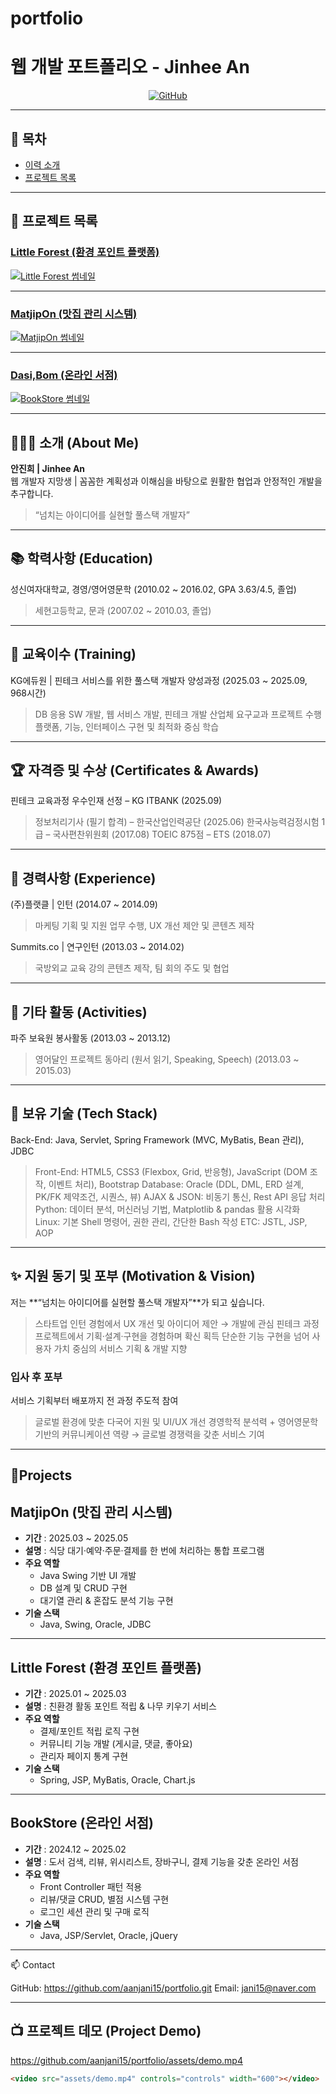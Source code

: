 # portfolio

# 웹 개발 포트폴리오 - Jinhee An

<div align="center">

[![GitHub](https://img.shields.io/badge/GitHub-portfolio-blue?logo=github)](https://github.com/aanjani15/portfolio.git)

</div>

---

## 📌 목차
- [이력 소개](#이력-소개)
- [프로젝트 목록](#프로젝트-목록)

---

## 🚀 프로젝트 목록

### [Little Forest (환경 포인트 플랫폼)](./LittleForest/README.md)
[![Little Forest 썸네일](./images/littleforest_thumb.png)](https://github.com/aanjani15/portfolio-littleforest)

---

### [MatjipOn (맛집 관리 시스템)](./MatjipOn/README.md)
[![MatjipOn 썸네일](./images/matjipon_thumb.png)](./MatjipOn/README.md)

---

### [Dasi,Bom (온라인 서점)](./DasiBom/README.md)
[![BookStore 썸네일](./images/dasibom_thumb.png)](./BookStore/README.md)

---

## 👩🏻‍💻 소개 (About Me)

**안진희 | Jinhee An**  
웹 개발자 지망생 | 꼼꼼한 계획성과 이해심을 바탕으로 원활한 협업과 안정적인 개발을 추구합니다.  
> 
> “넘치는 아이디어를 실현할 풀스택 개발자”  

---

## 📚 학력사항 (Education)

성신여자대학교, 경영/영어영문학 (2010.02 ~ 2016.02, GPA 3.63/4.5, 졸업)
> 세현고등학교, 문과 (2007.02 ~ 2010.03, 졸업)

---

## 🏫 교육이수 (Training)

KG에듀원 | 핀테크 서비스를 위한 풀스택 개발자 양성과정 (2025.03 ~ 2025.09, 968시간)
> DB 응용 SW 개발, 웹 서비스 개발, 핀테크 개발 산업체 요구교과 프로젝트 수행
> 플랫폼, 기능, 인터페이스 구현 및 최적화 중심 학습

---

## 🏆 자격증 및 수상 (Certificates & Awards)

핀테크 교육과정 우수인재 선정 – KG ITBANK (2025.09)
> 정보처리기사 (필기 합격) – 한국산업인력공단 (2025.06)
> 한국사능력검정시험 1급 – 국사편찬위원회 (2017.08)
> TOEIC 875점 – ETS (2018.07)

---

## 💼 경력사항 (Experience)

(주)플랫클 | 인턴 (2014.07 ~ 2014.09)
> 마케팅 기획 및 지원 업무 수행, UX 개선 제안 및 콘텐츠 제작
> 
Summits.co | 연구인턴 (2013.03 ~ 2014.02)
> 국방외교 교육 강의 콘텐츠 제작, 팀 회의 주도 및 협업

---

## 🌱 기타 활동 (Activities)

파주 보육원 봉사활동 (2013.03 ~ 2013.12)
> 영어달인 프로젝트 동아리 (원서 읽기, Speaking, Speech) (2013.03 ~ 2015.03)

---

## 🔨 보유 기술 (Tech Stack)

Back-End: Java, Servlet, Spring Framework (MVC, MyBatis, Bean 관리), JDBC
> Front-End: HTML5, CSS3 (Flexbox, Grid, 반응형), JavaScript (DOM 조작, 이벤트 처리), Bootstrap
> Database: Oracle (DDL, DML, ERD 설계, PK/FK 제약조건, 시퀀스, 뷰)
> AJAX & JSON: 비동기 통신, Rest API 응답 처리
> Python: 데이터 분석, 머신러닝 기법, Matplotlib & pandas 활용 시각화
> Linux: 기본 Shell 명령어, 권한 관리, 간단한 Bash 작성
> ETC: JSTL, JSP, AOP

---

## ✨ 지원 동기 및 포부 (Motivation & Vision)

저는 **“넘치는 아이디어를 실현할 풀스택 개발자”**가 되고 싶습니다.
> 스타트업 인턴 경험에서 UX 개선 및 아이디어 제안 → 개발에 관심
> 핀테크 과정 프로젝트에서 기획·설계·구현을 경험하며 확신 획득
> 단순한 기능 구현을 넘어 사용자 가치 중심의 서비스 기획 & 개발 지향

### 입사 후 포부
서비스 기획부터 배포까지 전 과정 주도적 참여
> 글로벌 환경에 맞춘 다국어 지원 및 UI/UX 개선
> 경영학적 분석력 + 영어영문학 기반의 커뮤니케이션 역량 →
> 글로벌 경쟁력을 갖춘 서비스 기여


---
## 📝Projects


## MatjipOn (맛집 관리 시스템)
- **기간** : 2025.03 ~ 2025.05  
- **설명** : 식당 대기·예약·주문·결제를 한 번에 처리하는 통합 프로그램  
- **주요 역할**
  - Java Swing 기반 UI 개발
  - DB 설계 및 CRUD 구현
  - 대기열 관리 & 혼잡도 분석 기능 구현
- **기술 스택**
  - Java, Swing, Oracle, JDBC

---

## Little Forest (환경 포인트 플랫폼)
- **기간** : 2025.01 ~ 2025.03  
- **설명** : 친환경 활동 포인트 적립 & 나무 키우기 서비스  
- **주요 역할**
  - 결제/포인트 적립 로직 구현
  - 커뮤니티 기능 개발 (게시글, 댓글, 좋아요)
  - 관리자 페이지 통계 구현
- **기술 스택**
  - Spring, JSP, MyBatis, Oracle, Chart.js

---

## BookStore (온라인 서점)
- **기간** : 2024.12 ~ 2025.02  
- **설명** : 도서 검색, 리뷰, 위시리스트, 장바구니, 결제 기능을 갖춘 온라인 서점  
- **주요 역할**
  - Front Controller 패턴 적용
  - 리뷰/댓글 CRUD, 별점 시스템 구현
  - 로그인 세션 관리 및 구매 로직
- **기술 스택**
  - Java, JSP/Servlet, Oracle, jQuery





---
📫 Contact

GitHub: https://github.com/aanjani15/portfolio.git
Email: jani15@naver.com

---

## 📺 프로젝트 데모 (Project Demo)

https://github.com/aanjani15/portfolio/assets/demo.mp4  

```html
<video src="assets/demo.mp4" controls="controls" width="600"></video>
